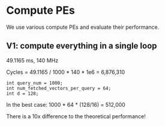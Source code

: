 # Compute PEs

We use various compute PEs and evaluate their performance.

## V1: compute everything in a single loop

49.1165 ms, 140 MHz

Cycles = 49.1165 / 1000 * 140 * 1e6 = 6,876,310

```
int query_num = 1000;
int num_fetched_vectors_per_query = 64;
int d = 128;
```

In the best case:
1000 * 64 * (128/16) = 512,000

There is a 10x difference to the theoretical performance!